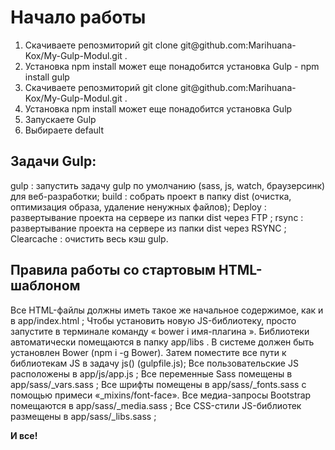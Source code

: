 # Начало работы
<ol>
    <li>Скачиваете репозмиторий git clone git@github.com:Marihuana-Kox/My-Gulp-Modul.git .</li>
    <li>Установка npm install может еще понадобится установка Gulp - npm install gulp</li>
    <li>Скачиваете репозмиторий
    git clone git@github.com:Marihuana-Kox/My-Gulp-Modul.git .</li>
    <li>Установка npm install может еще понадобится установка Gulp</li>
    <li>Запускаете Gulp </li>
    <li>Выбираете default</li>
</ol>
<h2>Задачи Gulp:</h2>
    <p>gulp : запустить задачу gulp по умолчанию (sass, js, watch, браузерсинк) для веб-разработки;
    build : собрать проект в папку dist (очистка, оптимизация образа, удаление ненужных файлов);
    Deploy : развертывание проекта на сервере из папки dist через FTP ;
    rsync : развертывание проекта на сервере из папки dist через RSYNC ;
    Clearcache : очистить весь кэш gulp.</p>
    
<h2>Правила работы со стартовым HTML-шаблоном</h2>
    <p>Все HTML-файлы должны иметь такое же начальное содержимое, как и в app/index.html ;
    Чтобы установить новую JS-библиотеку, просто запустите в терминале команду « bower i имя-плагина ». Библиотеки автоматически помещаются в папку app/libs . В системе должен быть установлен Bower (npm i -g Bower). Затем поместите все пути к библиотекам JS в задачу js() (gulpfile.js);
    Все пользовательские JS расположены в app/js/app.js ;
    Все переменные Sass помещены в app/sass/_vars.sass ;
    Все шрифты помещены в app/sass/_fonts.sass с помощью примеси «_mixins/font-face».
    Все медиа-запросы Bootstrap помещаются в app/sass/_media.sass ;
    Все CSS-стили JS-библиотек размещены в app/sass/_libs.sass ;</p>
<p><strong>И все!</strong></p>

